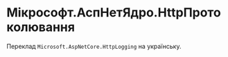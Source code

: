 Мікрософт.АспНетЯдро.HttpПротоколювання
================================

Переклад `Microsoft.AspNetCore.HttpLogging` на українську.
